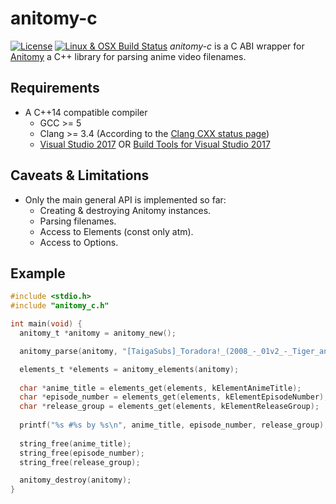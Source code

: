 # anitomy-c
[![License](https://img.shields.io/badge/license-MPL--2.0-blue.svg?style=flat-square&maxAge=2592000)](https://github.com/Xtansia/anitomy-c/raw/master/LICENSE)
[![Linux & OSX Build Status](https://img.shields.io/travis/Xtansia/anitomy-c/master.svg?label=linux+%26+osx&style=flat-square&maxAge=2592000)](https://travis-ci.com/Xtansia/anitomy-c)
*anitomy-c* is a C ABI wrapper for [Anitomy](https://github.com/erengy/anitomy) a C++ library for parsing anime video filenames.

## Requirements
* A C++14 compatible compiler
  - GCC >= 5
  - Clang >= 3.4 (According to the [Clang CXX status page](https://clang.llvm.org/cxx_status.html))
  - [Visual Studio 2017](https://www.visualstudio.com/downloads/) 
    OR [Build Tools for Visual Studio 2017](https://aka.ms/BuildTools)

## Caveats & Limitations
* Only the main general API is implemented so far:
  - Creating & destroying Anitomy instances.
  - Parsing filenames.
  - Access to Elements (const only atm).
  - Access to Options.

## Example
```c
#include <stdio.h>
#include "anitomy_c.h"

int main(void) {
  anitomy_t *anitomy = anitomy_new();

  anitomy_parse(anitomy, "[TaigaSubs]_Toradora!_(2008_-_01v2_-_Tiger_and_Dragon_[1280x720_H.264_FLAC][1234ABCD].mkv");

  elements_t *elements = anitomy_elements(anitomy);
  
  char *anime_title = elements_get(elements, kElementAnimeTitle);
  char *episode_number = elements_get(elements, kElementEpisodeNumber);
  char *release_group = elements_get(elements, kElementReleaseGroup);
  
  printf("%s #%s by %s\n", anime_title, episode_number, release_group);
  
  string_free(anime_title);
  string_free(episode_number);
  string_free(release_group);

  anitomy_destroy(anitomy);
}
```

